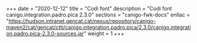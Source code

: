 +++
date        = "2020-12-12"
title       = "Codi font"
description = "Codi font canigo.integration.padro.pica 2.3.0"
sections    = "canigo-fwk-docs"
enllac		= "https://hudson.intranet.gencat.cat/nexus/repository/canigo-maven2/cat/gencat/ctti/canigo.integration.padro.pica/2.3.0/canigo.integration.padro.pica-2.3.0-sources.jar"
weight		= 1
+++

